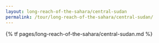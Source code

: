 ```yaml
---
layout: long-reach-of-the-sahara/central-sudan
permalink: /tour/long-reach-of-the-sahara/central-sudan/
---
```

{% tf pages/long-reach-of-the-sahara/central-sudan.md %}
